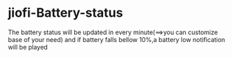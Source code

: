 # jiofi-Battery-status

The battery status will be updated in every minute(==>you can customize base of your need)
and if battery falls bellow 10%,a battery low notification will be played
